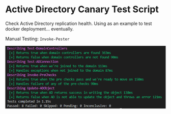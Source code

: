 # Active Directory Canary Test Script

Check Active Directory replication health. 
Using as an example to test docker deployment... eventually. 

Manual Testing:
`Invoke-Pester`

![tests](tests.PNG)
